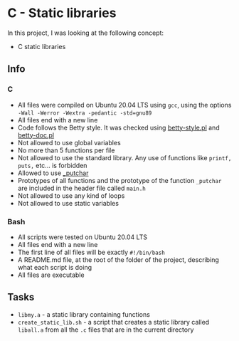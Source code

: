 # C - Static libraries

In this project, I was looking at the following concept:

- C static libraries

## Info

### C

- All files were compiled on Ubuntu 20.04 LTS using `gcc`, using the options `-Wall -Werror -Wextra -pedantic -std=gnu89`
- All files end with a new line
- Code follows the Betty style. It was checked using [betty-style.pl](https://github.com/holbertonschool/Betty/blob/master/betty-style.pl) and [betty-doc.pl](https://github.com/holbertonschool/Betty/blob/master/betty-doc.pl)
- Not allowed to use global variables
- No more than 5 functions per file
- Not allowed to use the standard library. Any use of functions like `printf, puts,` etc… is forbidden
- Allowed to use [\_putchar](https://github.com/holbertonschool/_putchar.c/blob/master/_putchar.c)
- Prototypes of all functions and the prototype of the function `_putchar` are included in the header file called `main.h`
- Not allowed to use any kind of loops
- Not allowed to use static variables

### Bash

- All scripts were tested on Ubuntu 20.04 LTS
- All files end with a new line
- The first line of all files will be exactly `#!/bin/bash`
- A README.md file, at the root of the folder of the project, describing what each script is doing
- All files are executable

## Tasks

- `libmy.a` - a static library containing functions
- `create_static_lib.sh` - a script that creates a static library called `liball.a` from all the `.c` files that are in the current directory

